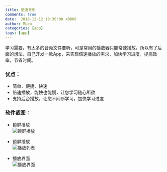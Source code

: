 ```yaml
---
title: 倍速音乐
comments: true
date:  2018-12-12 18:30:00 +0800
author: MLeo
categories: [app] 
tags: [app]
---
```


学习需要，有太多的音频文件要听，可是常用的播放器只能常速播放。所以有了后面的想法，自己开发一款App，来实现倍速播放的需求，加快学习进度，提高效率，节省时间。

### 优点：

* 简单、便捷、快速
* 倍速播放，能快也能慢，让您学习随心所欲
* 支持后台播放，让您不间断学习，加快学习进度

### 软件截图：

- 锁屏播放  
  ![锁屏播放](https://images.ichochy.com/IMG_1.PNG) 

- 锁屏播放  
  ![播放列表](https://images.ichochy.com/IMG_2.PNG) 

- 播放界面  
  ![播放界面](https://images.ichochy.com/IMG_3.PNG)